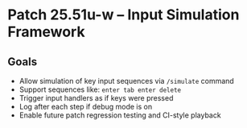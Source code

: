 # Patch 25.51u-w – Input Simulation Framework

## Goals
- Allow simulation of key input sequences via `/simulate` command
- Support sequences like: `enter tab enter delete`
- Trigger input handlers as if keys were pressed
- Log after each step if debug mode is on
- Enable future patch regression testing and CI-style playback
